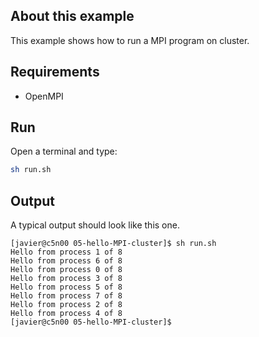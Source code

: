 ## About this example

This example shows how to run a MPI program on cluster.

## Requirements
 
 * OpenMPI


## Run

Open a terminal and type:

```bash
sh run.sh
```


## Output

A typical output should look like this one. 
```
[javier@c5n00 05-hello-MPI-cluster]$ sh run.sh 
Hello from process 1 of 8
Hello from process 6 of 8
Hello from process 0 of 8
Hello from process 3 of 8
Hello from process 5 of 8
Hello from process 7 of 8
Hello from process 2 of 8
Hello from process 4 of 8
[javier@c5n00 05-hello-MPI-cluster]$ 
```


